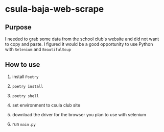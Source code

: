# csula-baja-web-scrape

##  Purpose

I needed to grab some data from the school club's website and did not want to copy and paste. I figured it would be a good opportunity to use Python with `Selenium` and `BeautifulSoup`

## How to use

1. install `Poetry`

1. `poetry install`

1. `poetry shell`

1. set environment to csula club site

1. download the driver for the browser you plan to use with selenium

1. run `main.py`
